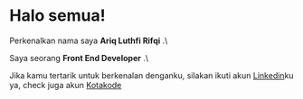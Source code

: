 # Halo semua! 

Perkenalkan nama saya **Ariq Luthfi Rifqi** .\

Saya seorang **Front End Developer** .\


Jika kamu tertarik untuk berkenalan denganku, silakan ikuti akun [Linkedin](https://www.linkedin.com/in/ariq-luthfi-rifqi-05b947218/)ku ya, 
check juga akun [Kotakode](https://kotakode.com/users/13360/ariqluthfi)

